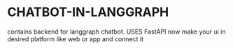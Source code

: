 # CHATBOT-IN-LANGGRAPH
contains backend for langgraph chatbot. USES FastAPI
now make your ui in desired platform like web or app and connect it
